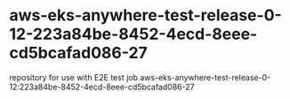 # aws-eks-anywhere-test-release-0-12-223a84be-8452-4ecd-8eee-cd5bcafad086-27
repository for use with E2E test job aws-eks-anywhere-test-release-0-12:223a84be-8452-4ecd-8eee-cd5bcafad086-27
